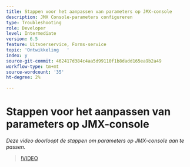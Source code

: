 ```yaml
---
title: Stappen voor het aanpassen van parameters op JMX-console
description: JMX Console-parameters configureren
type: Troubleshooting
role: Developer
level: Intermediate
version: 6.5
feature: Uitvoerservice, Forms-service
topic: 'Ontwikkeling   '
index: y
source-git-commit: 462417d384c4aa5d99110f1b8dadd165ea9b2a49
workflow-type: tm+mt
source-wordcount: '35'
ht-degree: 2%

---
```



# Stappen voor het aanpassen van parameters op JMX-console

*Deze video doorloopt de stappen om parameters op JMX-console aan te passen.*

>[!VIDEO](https://video.tv.adobe.com/v/335554?quality=9&learn=on)

